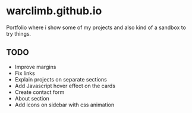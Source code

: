 # warclimb.github.io
Portfolio where i show some of my projects and also kind of a sandbox to try things.

## TODO
- Improve margins
- Fix links
- Explain projects on separate sections
- Add Javascript hover effect on the cards
- Create contact form
- About section
- Add icons on sidebar with css animation
